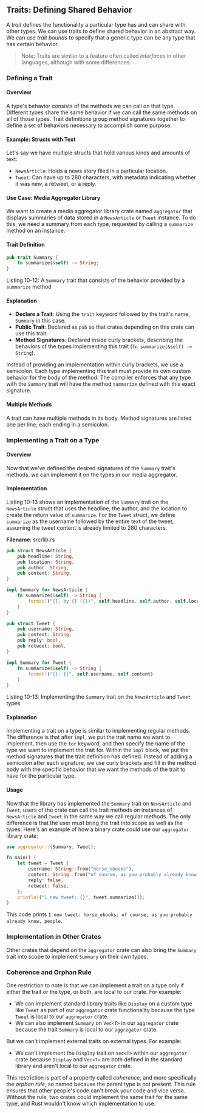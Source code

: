 ## Traits: Defining Shared Behavior

A *trait* defines the functionality a particular type has and can share with
other types. We can use traits to define shared behavior in an abstract way. We
can use *trait bounds* to specify that a generic type can be any type that has
certain behavior.

> Note: Traits are similar to a feature often called *interfaces* in other
> languages, although with some differences.

### Defining a Trait

#### Overview
A type's behavior consists of the methods we can call on that type. Different types share the same behavior if we can call the same methods on all of those types. Trait definitions group method signatures together to define a set of behaviors necessary to accomplish some purpose.

#### Example: Structs with Text
Let's say we have multiple structs that hold various kinds and amounts of text:
- `NewsArticle`: Holds a news story filed in a particular location.
- `Tweet`: Can have up to 280 characters, with metadata indicating whether it was new, a retweet, or a reply.

#### Use Case: Media Aggregator Library
We want to create a media aggregator library crate named `aggregator` that displays summaries of data stored in a `NewsArticle` or `Tweet` instance. To do this, we need a summary from each type, requested by calling a `summarize` method on an instance.

#### Trait Definition
```rust
pub trait Summary {
    fn summarize(&self) -> String;
}
```

<span class="caption">Listing 10-12: A `Summary` trait that consists of the behavior provided by a `summarize` method</span>

#### Explanation

- **Declare a Trait**: Using the `trait` keyword followed by the trait's name, `Summary` in this case.
- **Public Trait**: Declared as `pub` so that crates depending on this crate can use this trait.
- **Method Signatures**: Declared inside curly brackets, describing the behaviors of the types implementing this trait (`fn summarize(&self) -> String`).

Instead of providing an implementation within curly brackets, we use a semicolon. Each type implementing this trait must provide its own custom behavior for the body of the method. The compiler enforces that any type with the `Summary` trait will have the method `summarize` defined with this exact signature.

#### Multiple Methods
A trait can have multiple methods in its body. Method signatures are listed one per line, each ending in a semicolon.

### Implementing a Trait on a Type

#### Overview
Now that we've defined the desired signatures of the `Summary` trait's methods, we can implement it on the types in our media aggregator.

#### Implementation
Listing 10-13 shows an implementation of the `Summary` trait on the `NewsArticle` struct that uses the headline, the author, and the location to create the return value of `summarize`. For the `Tweet` struct, we define `summarize` as the username followed by the entire text of the tweet, assuming the tweet content is already limited to 280 characters.

**Filename**: src/lib.rs
```rust
pub struct NewsArticle {
    pub headline: String,
    pub location: String,
    pub author: String,
    pub content: String,
}

impl Summary for NewsArticle {
    fn summarize(&self) -> String {
        format!("{}, by {} ({})", self.headline, self.author, self.location)
    }
}

pub struct Tweet {
    pub username: String,
    pub content: String,
    pub reply: bool,
    pub retweet: bool,
}

impl Summary for Tweet {
    fn summarize(&self) -> String {
        format!("{}: {}", self.username, self.content)
    }
}
```

<span class="caption">Listing 10-13: Implementing the `Summary` trait on the `NewsArticle` and `Tweet` types</span>

#### Explanation
Implementing a trait on a type is similar to implementing regular methods. The difference is that after `impl`, we put the trait name we want to implement, then use the `for` keyword, and then specify the name of the type we want to implement the trait for. Within the `impl` block, we put the method signatures that the trait definition has defined. Instead of adding a semicolon after each signature, we use curly brackets and fill in the method body with the specific behavior that we want the methods of the trait to have for the particular type.

#### Usage
Now that the library has implemented the `Summary` trait on `NewsArticle` and `Tweet`, users of the crate can call the trait methods on instances of `NewsArticle` and `Tweet` in the same way we call regular methods. The only difference is that the user must bring the trait into scope as well as the types. Here's an example of how a binary crate could use our `aggregator` library crate:

```rust
use aggregator::{Summary, Tweet};

fn main() {
    let tweet = Tweet {
        username: String::from("horse_ebooks"),
        content: String::from("of course, as you probably already know, people"),
        reply: false,
        retweet: false,
    };
    println!("1 new tweet: {}", tweet.summarize());
}
```

This code prints `1 new tweet: horse_ebooks: of course, as you probably already know, people`.

### Implementation in Other Crates
Other crates that depend on the `aggregator` crate can also bring the `Summary` trait into scope to implement `Summary` on their own types.

### Coherence and Orphan Rule
One restriction to note is that we can implement a trait on a type only if either the trait or the type, or both, are local to our crate. For example:
- We can implement standard library traits like `Display` on a custom type like `Tweet` as part of our `aggregator` crate functionality because the type `Tweet` is local to our `aggregator` crate.
- We can also implement `Summary` on `Vec<T>` in our `aggregator` crate because the trait `Summary` is local to our `aggregator` crate.

But we can't implement external traits on external types. For example:
- We can't implement the `Display` trait on `Vec<T>` within our `aggregator` crate because `Display` and `Vec<T>` are both defined in the standard library and aren't local to our `aggregator` crate.

This restriction is part of a property called *coherence*, and more specifically the *orphan rule*, so named because the parent type is not present. This rule ensures that other people's code can't break your code and vice versa. Without the rule, two crates could implement the same trait for the same type, and Rust wouldn't know which implementation to use.
